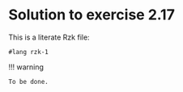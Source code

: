 # Solution to exercise 2.17

This is a literate Rzk file:

```rzk
#lang rzk-1
```

!!! warning

    To be done.
